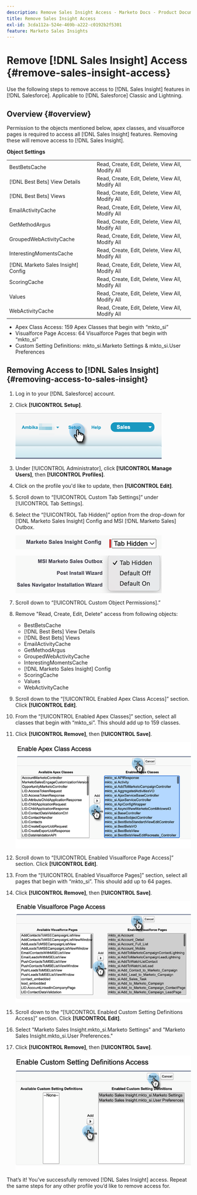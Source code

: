 ```yaml
---
description: Remove Sales Insight Access - Marketo Docs - Product Documentation
title: Remove Sales Insight Access
exl-id: 3cda112a-524e-469b-a222-c0192b2f5301
feature: Marketo Sales Insights
---
```

# Remove [!DNL Sales Insight] Access {#remove-sales-insight-access}

Use the following steps to remove access to [!DNL Sales Insight] features in [!DNL Salesforce]. Applicable to [!DNL Salesforce] Classic and Lightning.

## Overview {#overview}

Permission to the objects mentioned below, apex classes, and visualforce pages is required to access all [!DNL Sales Insight] features. Removing these will remove access to [!DNL Sales Insight].

**Object Settings**

<table> 
 <tbody> 
 <tr> 
   <td>BestBetsCache</td> 
   <td>Read, Create, Edit, Delete, View All, Modify All</td> 
  </tr> 
  <tr> 
   <td>[!DNL Best Bets] View Details</td> 
   <td>Read, Create, Edit, Delete, View All, Modify All</td> 
  </tr> 
  <tr> 
   <td>[!DNL Best Bets] Views</td> 
   <td>Read, Create, Edit, Delete, View All, Modify All</td> 
  </tr> 
  <tr> 
   <td>EmailActivityCache</td> 
   <td>Read, Create, Edit, Delete, View All, Modify All</td> 
  </tr> 
  <tr> 
   <td>GetMethodArgus</td> 
   <td>Read, Create, Edit, Delete, View All, Modify All</td> 
  </tr> 
  <tr> 
   <td>GroupedWebActivityCache</td> 
   <td>Read, Create, Edit, Delete, View All, Modify All</td> 
  </tr> 
  <tr> 
   <td>InterestingMomentsCache</td> 
   <td>Read, Create, Edit, Delete, View All, Modify All</td> 
  </tr> 
  <tr> 
   <td>[!DNL Marketo Sales Insight] Config</td> 
   <td>Read, Create, Edit, Delete, View All, Modify All</td> 
  </tr> 
  <tr> 
   <td>ScoringCache</td> 
   <td>Read, Create, Edit, Delete, View All, Modify All</td> 
  </tr> 
  <tr> 
   <td>Values</td> 
   <td>Read, Create, Edit, Delete, View All, Modify All</td> 
  </tr> 
  <tr> 
   <td>WebActivityCache</td> 
   <td>Read, Create, Edit, Delete, View All, Modify All</td> 
  </tr> 
 </tbody> 
</table>

* Apex Class Access: 159 Apex Classes that begin with “mkto_si”
* Visualforce Page Access: 64 Visualforce Pages that begin with “mkto_si”
* Custom Setting Definitions: mkto_si.Marketo Settings & mkto_si.User Preferences

## Removing Access to [!DNL Sales Insight] {#removing-access-to-sales-insight}

1. Log in to your [!DNL Salesforce] account.

1. Click **[!UICONTROL Setup]**.

   ![](assets/remove-sales-insight-access-1.png)

1. Under [!UICONTROL Administrator], click **[!UICONTROL Manage Users]**, then **[!UICONTROL Profiles]**.

1. Click on the profile you'd like to update, then **[!UICONTROL Edit]**.

1. Scroll down to “[!UICONTROL Custom Tab Settings]” under [!UICONTROL Tab Settings].

1. Select the “[!UICONTROL Tab Hidden]” option from the drop-down for [!DNL Marketo Sales Insight] Config and MSI [!DNL Marketo Sales] Outbox.

   ![](assets/remove-sales-insight-access-2.png)

   ![](assets/remove-sales-insight-access-3.png)

1. Scroll down to “[!UICONTROL Custom Object Permissions].”

1. Remove "Read, Create, Edit, Delete" access from following objects:

   * BestBetsCache
   * [!DNL Best Bets] View Details
   * [!DNL Best Bets] Views
   * EmailActivityCache
   * GetMethodArgus
   * GroupedWebActivityCache
   * InterestingMomentsCache
   * [!DNL Marketo Sales Insight] Config
   * ScoringCache
   * Values
   * WebActivityCache

1. Scroll down to the “[!UICONTROL Enabled Apex Class Access]” section. Click **[!UICONTROL Edit]**.

1. From the “[!UICONTROL Enabled Apex Classes]” section, select all classes that begin with “mkto_si”. This should add up to 159 classes.  

1. Click **[!UICONTROL Remove]**, then **[!UICONTROL Save]**.

   ![](assets/remove-sales-insight-access-4.png)

1. Scroll down to “[!UICONTROL Enabled Visualforce Page Access]” section. Click **[!UICONTROL Edit]**.

1. From the “[!UICONTROL Enabled Visualforce Pages]” section, select all pages that begin with “mkto_si”. This should add up to 64 pages.  

1. Click **[!UICONTROL Remove]**, then **[!UICONTROL Save]**.

   ![](assets/remove-sales-insight-access-5.png)

1. Scroll down to the “[!UICONTROL Enabled Custom Setting Definitions Access]” section. Click **[!UICONTROL Edit]**.

1. Select "Marketo Sales Insight.mkto_si.Marketo Settings" and "Marketo Sales Insight.mkto_si.User Preferences."  

1. Click **[!UICONTROL Remove]**, then **[!UICONTROL Save]**.

   ![](assets/remove-sales-insight-access-6.png)

That’s it! You’ve successfully removed [!DNL Sales Insight] access. Repeat the same steps for any other profile you’d like to remove access for.
